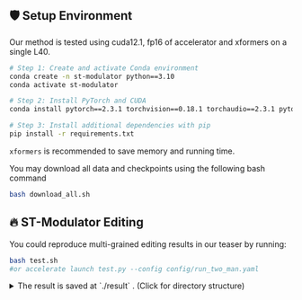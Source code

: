 ## 🛡 Setup Environment
Our method is tested using cuda12.1, fp16 of accelerator and xformers on a single L40.

```bash
# Step 1: Create and activate Conda environment
conda create -n st-modulator python==3.10 
conda activate st-modulator

# Step 2: Install PyTorch and CUDA
conda install pytorch==2.3.1 torchvision==0.18.1 torchaudio==2.3.1 pytorch-cuda=12.1 -c pytorch -c nvidia

# Step 3: Install additional dependencies with pip
pip install -r requirements.txt
```

`xformers` is recommended to save memory and running time. 

</details>

You may download all data and checkpoints using the following bash command
```bash
bash download_all.sh
```

## 🔥 ST-Modulator Editing

You could reproduce multi-grained editing results in our teaser by running:

```bash
bash test.sh 
#or accelerate launch test.py --config config/run_two_man.yaml
```

<details><summary>The result is saved at `./result` . (Click for directory structure) </summary>

```
result
├── run_two_man
│   ├── infer_samples
│   ├── sample
│           ├── step_0         # result image folder
│           ├── step_0.mp4       # result video
│           ├── source_video.mp4    # the input video

```

</details>